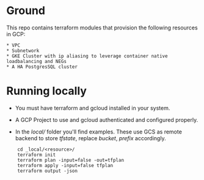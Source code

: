 # Ground

This repo contains terraform modules that provision the following resources in GCP:

    * VPC
    * Subnetwork
    * GKE Cluster with ip aliasing to leverage container native loadbalancing and NEGs
    * A HA PostgresSQL cluster
    
# Running locally

 * You must have terraform and gcloud installed in your system.
 
 * A GCP Project to use and gcloud authenticated and configured properly. 
 
 * In the _local/_ folder you'll find examples. These use GCS as remote backend to store *tfstate*, replace *bucket*, *prefix* accordingly.
 
    
```
    cd _local/<resource>/
    terraform init
    terraform plan -input=false -out=tfplan
    terraform apply -input=false tfplan
    terraform output -json
```
